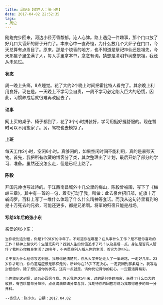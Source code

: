 ```yaml
---
title: 周记6【收件人：张小东】
date: 2017-04-02 22:52:35
tags:
- 周记
---
```


刚跑完步回来，河边小径芳香馥郁，沁人心脾。路上遇见一件趣事，那个门口放了好几口大香炉的房子开门了。本来心中一直奇怪，为什么放几个大炉子在门口，今天总算有点眉目了。原来，那是个烧香的地方，也不知道是祭祀神仙还是祖先，今天那屋子里坐满了人，每人手里拿本书，念念有词。猜想是清明节祠堂祭祖，我还从未见过。

#### 状态

周一晚上头痛，8点睡觉。花了大约2个晚上时间把霍比特人看完了。其余晚上利用良好。现在是，一天晚上不学习会自责，一周不学习必定陷入巨大的恐慌，因此，习惯养成后就很难再改回去了。

#### 琐事

网上买的桌子、椅子都到了，花了3个小时拼装好，学习用挺好挺舒服的。现在暂时可以不用搬家了。另，驾校也去模拟了。

#### 上班

每天工作2小时，空闲6小时。真够闲的，如果空闲时间不能利用，真的是暴殄天物。首先，我把所有收藏的博客分了类，其次整理出了计划，最后开始了部分的学习、准备。虽然还没怎么走，但是已经上路了。

#### 陈毅

开国元帅也写过诗的。于江西南昌城外十几公里的梅山，陈毅曾被围，写下了《梅岭三章》。其中有一首的一句，着实打动了我，叫做：此去泉台招旧部，旌旗十万斩阎罗。百科上写了一堆什么体现了什么什么精神等套话。而我从这句诗里看到的是十万死去的兄弟，可能还更多，都是兄弟啊。将军的归宿只能是战场。

#### 写给5年后的张小东

亲爱的张小东：

    当你收到这封信，你是1个28岁的中年了。不知道你在哪里？在从事什么工作？是不是你喜欢的工作？精神上愉快吗？生活充实吗？找到人生的价值追求了吗？以及最后一点，身边是否有人陪伴？我担心你独身生活了20多年，不再愿意别人插入你的生活，着实为你担心。

    关于我为什么给你写这封信。我想你是清楚的，你从大学开始走入了一条歧路，一走好几年。23岁你才明白，你的道路应该是那样走的，所以你在23岁下定决心，一定要回到那条路上。我写这封信给你，除了想知道你的状况，还有一点就是，请你仍记得你的初心，一定要活得精彩。

    当你收到这封信，请务必回信与我。告诉我你这5年来，过的是何等的精彩，获得了什么巨大的收获，有否珍惜每分每秒。点点滴滴都请分享与我，我期待你的回答将成为我取得进步的每一分养料。

    --寄信人：张小东。日期：2017.04.02
